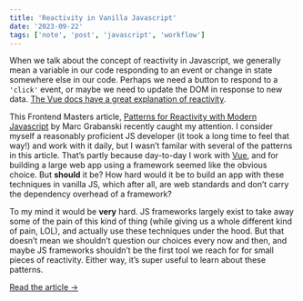 ```yaml
---
title: 'Reactivity in Vanilla Javascript'
date: '2023-09-22'
tags: ['note', 'post', 'javascript', 'workflow']
---
```


When we talk about the concept of reactivity in Javascript, we generally mean a variable in our code responding to an event or change in state somewhere else in our code. Perhaps we need a button to respond to a `'click'` event, or maybe we need to update the DOM in response to new data. [The Vue docs have a great explanation of reactivity](https://vuejs.org/guide/extras/reactivity-in-depth.html#what-is-reactivity).

This Frontend Masters article, [Patterns for Reactivity with Modern Javascript](https://frontendmasters.com/blog/vanilla-javascript-reactivity/) by Marc Grabanski recently caught my attention. I consider myself a reasonably proficient JS developer (it took a long time to feel that way!) and work with it daily, but I wasn’t familar with several of the patterns in this article. That’s partly because day-to-day I work with [Vue](https://vuejs.org/), and for building a large web app using a framework seemed like the obvious choice. But **should** it be? How hard would it be to build an app with these techniques in vanilla JS, which after all, are web standards and don’t carry the dependency overhead of a framework?

To my mind it would be **very** hard. JS frameworks largely exist to take away some of the pain of this kind of thing (while giving us a whole different kind of pain, LOL), and actually use these techniques under the hood. But that doesn’t mean we shouldn’t question our choices every now and then, and maybe JS frameworks shouldn’t be the first tool we reach for for small pieces of reactivity. Either way, it’s super useful to learn about these patterns.

[Read the article →](https://frontendmasters.com/blog/vanilla-javascript-reactivity/)
